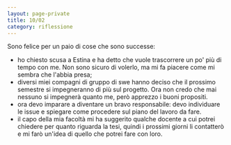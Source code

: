 ```yaml
--- 
layout: page-private
title: 10/02
category: riflessione
---
```


Sono felice per un paio di cose che sono successe:
- ho chiesto scusa a Estina e ha detto che vuole trascorrere un po' più di tempo
  con me. Non sono sicuro di volerlo, ma mi fa piacere come mi sembra che
  l'abbia presa;
- diversi miei compagni di gruppo di swe hanno deciso che il prossimo semestre
  si impegneranno di più sul progetto. Ora non credo che mai nessuno si
  impegnerà quanto me, però apprezzo i buoni propositi.
- ora devo imparare a diventare un bravo responsabile: devo individuare le issue
  e spiegare come procedere sul piano del lavoro da fare.
- il capo della mia facoltà mi ha suggerito qualche docente a cui potrei
  chiedere per quanto riguarda la tesi, quindi i prossimi giorni li contatterò e
  mi farò un'idea di quello che potrei fare con loro.
